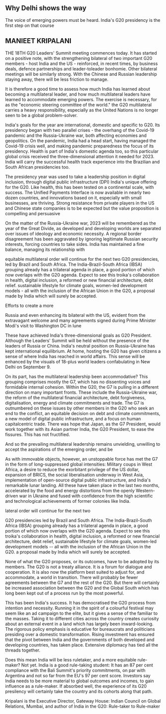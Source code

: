## Why Delhi shows the way

The voice of emerging powers must be heard. India's G20 presidency is the first step on that course

## MANIEET KRIPALANI

THE 18TH G20 Leaders' Summit meeting commences today. It has started on a positive note, with the strengthening bilateral of two important G20 members - host India and the US - reinforced, in recent times, by business deals, defence partnerships and leader-toleader bonhomie. Other bilateral meetings will be similarly strong. With the Chinese and Russian leadership staying away, there will be less friction to manage.

It is therefore a good time to assess how much India has learned about becoming a multilateral leader, and how much multilateral leaders have learned to accommodate emerging powers. The exercise is necessary, for as the "economic steering committee of the world." the G20 multilateral carries a heavy responsibility, especially as the United Nations is no longer seen to be a global problem-solver.

India's goals for the year are international, domestic and specific to G20. Its presidency began with two parallel crises - the overhang of the Covid-19 pandemic and the Russia-Ukraine war, both affecting economies and geopolitics. On the pandemic, India had a head start, having managed the Covid-19 crisis well, and making pandemic preparedness the focus of its presidency. Health is part of India's domestic agenda too, so this particular global crisis received the three-dimensional attention it needed for 2023. India will carry the successful health track experience into the Brazilian and South African presidencies too.

The presidency year was used to take a leadership position in digital inclusion, through digital public infrastructure (DPI) India's unique offering for the G20. Like health, this has been tested on a continental scale, with success. The Unified Payments Interface is now available in nearly two dozen countries, and innovations based on it, especially with small businesses, are thriving. Strong resistance from private players in the US and Chinese state companies is to be expected but the value proposition is compelling and persuasive

On the matter of the Russia-Ukraine war, 2023 will be remembered as the year of the Great Divide, as developed and developing worlds are separated over issues of ideology and economic necessity. A regional border disagreement has been aggravated by ignoring legitimate Russian security interests, forcing countries to take sides. India has maintained a fine balance, managing its relationship with

equitable multilateral order will continue for the next two G20 presidencies, led by Brazil and South Africa. The India-Brazil-South Africa (IBSA) grouping already has a trilateral agenda in place, a good portion of which now overlaps with the G20 agenda. Expect to see this troika's collaboration in health, digital inclusion, a reformed or new financial architecture, debt relief. sustainable lifestyle for climate goals, women-led development models - all with the inclusion of the African Union in the G20, a proposal made by India which will surely be accepted.

Efforts to create a more

Russia and even enhancing its bilateral with the US, evident from the extravagant welcome and many agreements signed during Prime Minister Modi's visit to Washington DC in lune

These have achieved India's three-dimensional goals as G20 President. Although the Leaders' Summit will be held without the presence of the leaders of Russia or China. India's neutral position on Russia-Ukraine has kept international equilibrium. At home, hosting the G20 has given citizens a sense of where India has reached in world affairs. This sense will be enhanced by the visuals of 18-plus world leaders confabulating in New Delhi on September 9.

On its part, has the multilateral leadership been accommodative? This grouping comprises mostly the G7, which has no dissenting voices and formidable internal cohesion. Within the G20, the G7 is pulling in a different direction on many important fronts. These include the Russia-Ukraine war, the reform of the multilateral financial architecture, debt forgiveness, digitalisation, energy and climate commitments and trade. The G7 is outnumbered on these issues by other members in the G20 who seek an end to the conflict, an equitable decision on debt and climate commitments, a new model of digital public infrastructure, and a focus on human capitalcentric trade. There was hope that Japan, as the G7 President, would work together with its Asian partner India, the G20 President, to ease the fissures. This has not fructified.

And so the prevailing multilateral leadership remains unvielding, unwilling to accept the aspirations of the emerging order, and be

As with immovable objects, however, an unstoppable force has met the G7 in the form of long-suppressed global intensities: Military coups in West Africa, a desire to reduce the exorbitant privilege of the US dollar, expansion of BRICS, the social liberalisation underway in West Asia, implementation of open-source digital public infrastructure, and India's remarkable lunar landing. All these have taken place in the last two months, accelerated by the food and energy distortions from the openly Western-driven war in Ukraine and fused with confidence from the high scientific and technological achievements of former colonies like India.

lateral order will continue for the next two

G20 presidencies led by Brazil and South Africa. The India-Brazil-South Africa (IBSA) grouping already has a trilateral agenda in place, a good portion of which now overlaps with the G20 agenda. Expect to see this troika's collaboration in health, digital inclusion, a reformed or new financial architecture, debt relief, sustainable lifestyle for climate goals, women-led development models -- all with the inclusion of the African Union in the G20. a proposal made by India which will surely be accepted.

None of what the G20 proposes, or its outcomes, have to be adopted by its members. The G20 is not a treaty alliance. It is a forum for dialogue and cooperation. It is also now the platform best suited to adjust for, and accommodate, a world in transition. There will probably be fewer agreements between the G7 and the rest of the G20. But there will certainly be increased association between the G20 and the Global South which has long been kept out of a process run by the most powerful.

This has been India's success. It has democratised the G20 process from intention and necessity. Running it in the spirit of a colourful festival may seem like an ad campaign to the elite, but it gives a sense of the familiar to the masses. Taking it to different cities across the country creates curiosity about an external event in a land which has largely been inward-looking. The rigorous policy emphasis is educative for bureaucrats and politicians presiding over a domestic transformation. Rising investment has ensured that the pivot between India and the governments of both developed and developing countries, has taken place. Extensive diplomacy has tied all the threads together.

Does this mean India will be less ruletaker, and a more equitable rule-maker? Not yet. India is a good rule-taking student: It has an 87 per cent compliance with the Bali Summit's priority commitments, on par with Argentina and not so far from the EU's 97 per cent score. Investors say India needs to be more material to global outcomes and incomes, to gain influence as a rule-maker. If absorbed well, the experience of its G20 presilency will certainly take the country and its cohorts along that path.

Kripalani is the Executive Director, Gateway House: Indian Council on Global Relations, Mumbai, and author of India in the G20: Rule-taker to Rule-maker